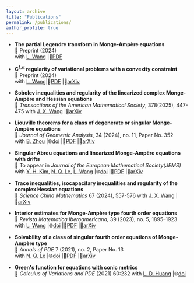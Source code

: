 ```yaml
---
layout: archive
title: "Publications"
permalink: /publications/
author_profile: true
---
```


* **The partial Legendre transform in Monge-Ampère equations**​  
  📖 Preprint (2024)  
  with [L. Wang](https://lwmath.github.io) |📜[PDF](http://lwmath.github.io/files/survey_PLT.pdf)

* **C<sup>1,&alpha;</sup> regularity of variational problems with a convexity constraint​**  
  ​📖 Preprint (2024)  
  with [L. Wang](https://lwmath.github.io)|📜[PDF](http://lwmath.github.io/files/Int_Regularity.pdf) |🔗[arXiv](https://arxiv.org/abs/2403.04235)
  
* ​**Sobolev inequalities and regularity of the linearized complex Monge-Ampère and Hessian equations​​**  
  📖 *Transactions of the American Mathematical Society*, 378(2025), 447-475
   with [J. X. Wang](https://math.nankai.edu.cn/2024/0110/c5621a535156/page.htm) |🔗[arXiv](https://arxiv.org/abs/2307.10530)​
  
* **Liouville theorems for a class of degenerate or singular Monge-Ampère equations​**  
  ​📖​ *Journal of Geometric Analysis*, 34 (2024), no. 11, Paper No. 352  
  with [B. Zhou](https://www.math.pku.edu.cn/teachers/bzhou/index.htm) |🌐[doi](https://doi.org/10.1007/s12220-024-01795-3) |📜[PDF](http://lwmath.github.io/files/Liou_MA_2d_revised.pdf) |🔗[arXiv](https://arxiv.org/abs/2304.12060)

* **Singular Abreu equations and linearized Monge-Ampère equations with drifts**​​  
  📖​ To appear in *Journal of the European Mathematical Society(JEMS)*  
  with [Y. H. Kim](https://younghokim.io/), [N. Q. Le](https://nqle.pages.iu.edu/), [L. Wang](https://lwmath.github.io) |🌐[doi](https://doi.org/10.4171/jems/1548) |📜[PDF](http://lwmath.github.io/files/singular_Abreu_HD_revised.pdf) |🔗[arXiv](https://arxiv.org/abs/2209.11681)

* ​**Trace inequalities, isocapacitary inequalities and regularity of the complex Hessian equations**  
  📖 *Science China Mathematics* 67 (2024), 557-576
   with [J. X. Wang](https://math.nankai.edu.cn/2024/0110/c5621a535156/page.htm) |🔗[arXiv](https://arxiv.org/abs/2201.02061)​

* **Interior estimates for Monge-Ampère type fourth order equations**​  
  ​📖​ *Revista Matematica Iberoamericana*, 39 (2023), no. 5, 1895–1923  
  with [L. Wang](https://lwmath.github.io) |🌐[doi](https://doi.org/10.4171/rmi/1361) |📜[PDF](http://lwmath.github.io/files/int-est-4th-eq-revised.pdf) |🔗[arXiv](https://arxiv.org/abs/2206.02309)

* **Solvability of a class of singular fourth order equations of Monge-Ampère type**​​  
  📖​ *Annals of PDE* 7 (2021), no. 2, Paper No. 13  
  with [N. Q. Le](https://nqle.pages.iu.edu/) |🌐[doi](https://doi.org/10.4171/jems/1548) |📜[PDF](http://lwmath.github.io/files/singular_Abreu_HD_revised.pdf) |🔗[arXiv](https://arxiv.org/abs/2011.05262)
  
* **Green's function for equations with conic metrics**​​  
  📖​ *Calculus of Variations and PDE*  (2021) 60:232
   with [L. D. Huang](https://math.xmu.edu.cn/info/1082/24799.htm) |🌐[doi](https://doi.org/10.1007/s00526-021-02103-5)

